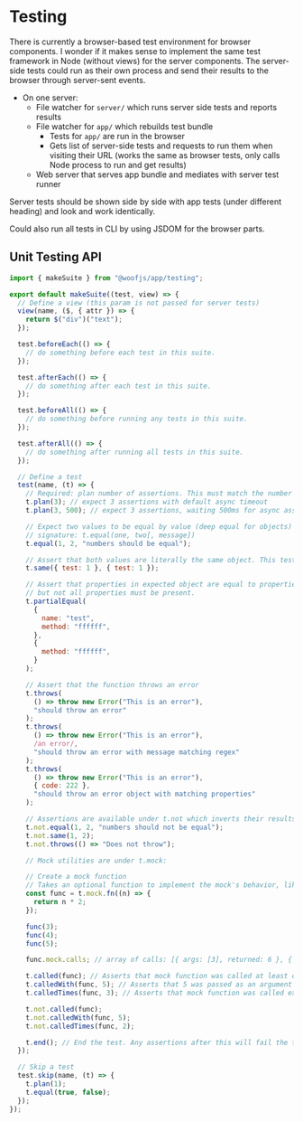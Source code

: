 # Testing

There is currently a browser-based test environment for browser components. I wonder if it makes sense to implement the same test framework in Node (without views) for the server components. The server-side tests could run as their own process and send their results to the browser through server-sent events.

- On one server:
  - File watcher for `server/` which runs server side tests and reports results
  - File watcher for `app/` which rebuilds test bundle
    - Tests for `app/` are run in the browser
    - Gets list of server-side tests and requests to run them when visiting their URL (works the same as browser tests, only calls Node process to run and get results)
  - Web server that serves app bundle and mediates with server test runner

Server tests should be shown side by side with app tests (under different heading) and look and work identically.

Could also run all tests in CLI by using JSDOM for the browser parts.

## Unit Testing API

```js
import { makeSuite } from "@woofjs/app/testing";

export default makeSuite((test, view) => {
  // Define a view (this param is not passed for server tests)
  view(name, ($, { attr }) => {
    return $("div")("text");
  });

  test.beforeEach(() => {
    // do something before each test in this suite.
  });

  test.afterEach(() => {
    // do something after each test in this suite.
  });

  test.beforeAll(() => {
    // do something before running any tests in this suite.
  });

  test.afterAll(() => {
    // do something after running all tests in this suite.
  });

  // Define a test
  test(name, (t) => {
    // Required: plan number of assertions. This must match the number of assertions your test actually makes.
    t.plan(3); // expect 3 assertions with default async timeout
    t.plan(3, 500); // expect 3 assertions, waiting 500ms for async assertions

    // Expect two values to be equal by value (deep equal for objects)
    // signature: t.equal(one, two[, message])
    t.equal(1, 2, "numbers should be equal");

    // Assert that both values are literally the same object. This test will fail:
    t.same({ test: 1 }, { test: 1 });

    // Assert that properties in expected object are equal to properties in actual object,
    // but not all properties must be present.
    t.partialEqual(
      {
        name: "test",
        method: "ffffff",
      },
      {
        method: "ffffff",
      }
    );

    // Assert that the function throws an error
    t.throws(
      () => throw new Error("This is an error"),
      "should throw an error"
    );
    t.throws(
      () => throw new Error("This is an error"),
      /an error/,
      "should throw an error with message matching regex"
    );
    t.throws(
      () => throw new Error("This is an error"),
      { code: 222 },
      "should throw an error object with matching properties"
    );

    // Assertions are available under t.not which inverts their results
    t.not.equal(1, 2, "numbers should not be equal");
    t.not.same(1, 2);
    t.not.throws(() => "Does not throw");

    // Mock utilities are under t.mock:

    // Create a mock function
    // Takes an optional function to implement the mock's behavior, like when the function needs to return a value.
    const func = t.mock.fn((n) => {
      return n * 2;
    });

    func(3);
    func(4);
    func(5);

    func.mock.calls; // array of calls: [{ args: [3], returned: 6 }, { args: [4], returned: 8 }, { args: [5], returned: 10 }]

    t.called(func); // Asserts that mock function was called at least once.
    t.calledWith(func, 5); // Asserts that 5 was passed as an argument in at least one call.
    t.calledTimes(func, 3); // Asserts that mock function was called exactly this number of times.

    t.not.called(func);
    t.not.calledWith(func, 5);
    t.not.calledTimes(func, 2);

    t.end(); // End the test. Any assertions after this will fail the test.
  });

  // Skip a test
  test.skip(name, (t) => {
    t.plan(1);
    t.equal(true, false);
  });
});
```

